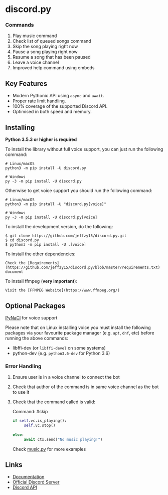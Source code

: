 # discord.py 

### Commands

1. Play music command
2. Check list of queued songs command
3. Skip the song playing right now
4. Pause a song playing right now
5. Resume a song that has been paused
6. Leave a voice channel
7. Improved help command using embeds

Key Features
-------------

- Modern Pythonic API using ``async`` and ``await``.
- Proper rate limit handling.
- 100% coverage of the supported Discord API.
- Optimised in both speed and memory.

Installing
----------

**Python 3.5.3 or higher is required**

To install the library without full voice support, you can just run the following command:

    # Linux/macOS
    python3 -m pip install -U discord.py

    # Windows
    py -3 -m pip install -U discord.py

Otherwise to get voice support you should run the following command:

    # Linux/macOS
    python3 -m pip install -U "discord.py[voice]"

    # Windows
    py -3 -m pip install -U discord.py[voice]


To install the development version, do the following:

    $ git clone https://github.com/jeffzy15/discord.py.git
    $ cd discord.py
    $ python3 -m pip install -U .[voice]
    
 
To install the other dependencies:
 
    Check the [Requirements](https://github.com/jeffzy15/discord.py/blob/master/requirements.txt) document
 
 
To install ffmpeg (**very important**):
 
    Visit the [FFMPEG Website](https://www.ffmpeg.org/)
 
Optional Packages
-----------------

[PyNaCl](https://pypi.org/project/PyNaCl) for voice support

Please note that on Linux installing voice you must install the following packages via your favourite package manager (e.g. ``apt``, ``dnf``, etc) before running the above commands:

* libffi-dev (or ``libffi-devel`` on some systems)
* python-dev (e.g. ``python3.6-dev`` for Python 3.6)

### Error Handling

1. Ensure user is in a voice channel to connect the bot
2. Check that author of the command is in same voice channel as the bot to use it
3. Check that the command called is valid:

   Command: #skip
   
   ```python
   if self.vc.is_playing():
        self.vc.stop()
      
   else:
        await ctx.send("No music playing!")
   ```
         
   Check [music.py](https://github.com/jeffzy15/discord.py/blob/master/music.py) for more examples


Links
------

- [Documentation](https://discordpy.readthedocs.io/en/latest/index.html)
- [Official Discord Server](https://discord.gg/r3sSKJJ)
- [Discord API](https://discord.gg/discord-api)
